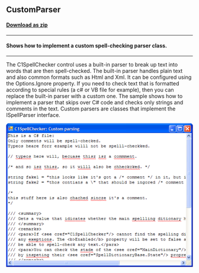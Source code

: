 ## CustomParser
#### [Download as zip](https://grapecity.github.io/DownGit/#/home?url=https://github.com/GrapeCity/ComponentOne-WinForms-Samples/tree/master/NetFramework\SpellChecker\VB\CustomParser)
____
#### Shows how to implement a custom spell-checking parser class.
____
The C1SpellChecker control uses a built-in parser to break up text into words that are then spell-checked.
The built-in parser handles plain text and also common formats such as Html and Xml. It can be configured using the Options.Ignore property.
If you need to check text that is formatted according to special rules (a c# or VB file for example), then you can replace the built-in parser with a custom one.
The sample shows how to implement a parser that skips over C# code and checks only strings and comments in the text.
Custom parsers are classes that implement the ISpellParser interface.

![screenshot](screenshot.PNG)
